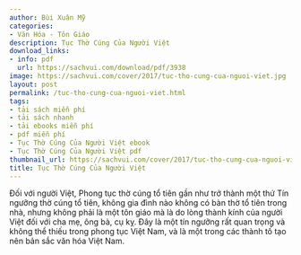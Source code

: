 ```yaml
---
author: Bùi Xuân Mỹ
categories:
- Văn Hóa - Tôn Giáo
description: Tục Thờ Cúng Của Người Việt
download_links:
- info: pdf
  url: https://sachvui.com/download/pdf/3938
image: https://sachvui.com/cover/2017/tuc-tho-cung-cua-nguoi-viet.jpg
layout: post
permalink: /tuc-tho-cung-cua-nguoi-viet.html
tags:
- tải sách miễn phí
- tải sách nhanh
- tải ebooks miễn phí
- pdf miễn phí
- Tục Thờ Cúng Của Người Việt ebook
- Tục Thờ Cúng Của Người Việt pdf
thumbnail_url: https://sachvui.com/cover/2017/tuc-tho-cung-cua-nguoi-viet.jpg
title: Tục Thờ Cúng Của Người Việt
---
```


 <div class="item-desc text-justify"> <p>Đối với người Việt, Phong tục thờ cúng tổ tiên gần như trở thành một thứ Tín ngưỡng thờ cúng tổ tiên, không gia đình nào không có bàn thờ tổ tiên trong nhà, nhưng không phải là một tôn giáo mà là do lòng thành kính của người Việt đối với cha mẹ, ông bà, cụ kỵ. Đây là một tín ngưỡng rất quan trọng và không thể thiếu trong phong tục Việt Nam, và là một trong các thành tố tạo nên bản sắc văn hóa Việt Nam.</p> </div>